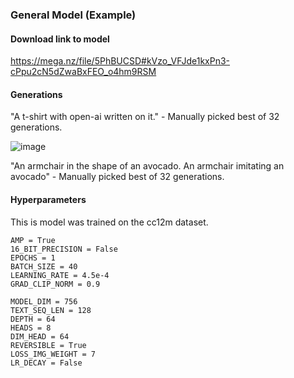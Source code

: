 ### General Model (Example)

#### Download link to model

https://mega.nz/file/5PhBUCSD#kVzo_VFJde1kxPn3-cPpu2cN5dZwaBxFEO_o4hm9RSM

#### Generations

"A t-shirt with open-ai written on it." - Manually picked best of 32 generations.

![image](https://github.com/robvanvolt/DALLE-models/blob/main/models/taming_transformer/64L_64HD_8H_756I_128T_cc12m_1E/generations/11.jpg)

"An armchair in the shape of an avocado. An armchair imitating an avocado" - Manually picked best of 32 generations.


#### Hyperparameters

This is model was trained on the cc12m dataset.

```
AMP = True
16_BIT_PRECISION = False
EPOCHS = 1
BATCH_SIZE = 40
LEARNING_RATE = 4.5e-4
GRAD_CLIP_NORM = 0.9

MODEL_DIM = 756
TEXT_SEQ_LEN = 128
DEPTH = 64
HEADS = 8
DIM_HEAD = 64
REVERSIBLE = True
LOSS_IMG_WEIGHT = 7
LR_DECAY = False
```
